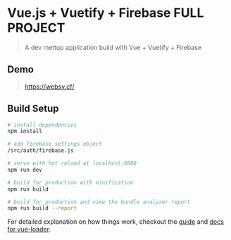 # Vue.js + Vuetify + Firebase FULL PROJECT

> A dev mettup application build with Vue + Vuetify + Firebase

## Demo
> https://websy.cf/

## Build Setup

``` bash
# install dependencies
npm install

# add firebase settings object
/src/auth/firebase.js

# serve with hot reload at localhost:8080
npm run dev

# build for production with minification
npm run build

# build for production and view the bundle analyzer report
npm run build --report
```
For detailed explanation on how things work, checkout the [guide](http://vuejs-templates.github.io/webpack/) and [docs for vue-loader](http://vuejs.github.io/vue-loader).

